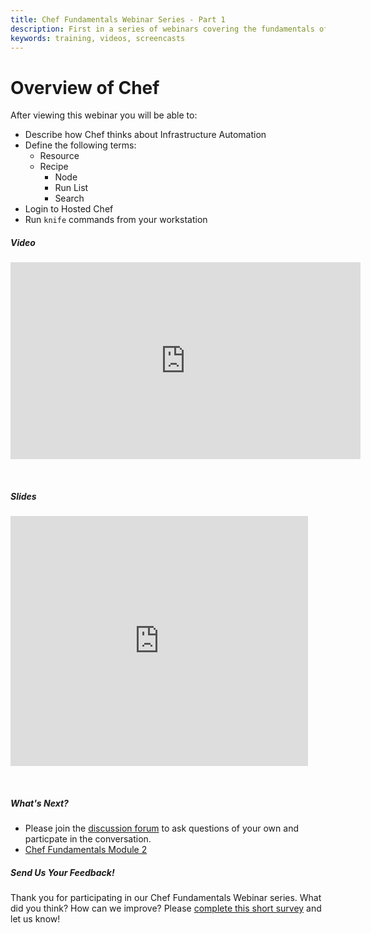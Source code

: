 ```yaml
---
title: Chef Fundamentals Webinar Series - Part 1
description: First in a series of webinars covering the fundamentals of Chef.  Provides an overview of Chef, workstation setup, and signing up for hosted Chef.
keywords: training, videos, screencasts
---
```


# Overview of Chef

After viewing this webinar you will be able to:

- Describe how Chef thinks about Infrastructure Automation
- Define the following terms:
  - Resource
  - Recipe
	- Node
	- Run List
	- Search
- Login to Hosted Chef
- Run `knife` commands from your workstation 

  

##### Video

<iframe width="560" height="315" src="https://www.youtube.com/embed/S5lHUpzoCYo" frameborder="0" allowfullscreen></iframe>

<p>&nbsp;</p>

##### Slides

<iframe src="https://www.slideshare.net/slideshow/embed_code/35045897" width="476" height="400" frameborder="0" marginwidth="0" marginheight="0" scrolling="no"></iframe>

<p>&nbsp;</p>

##### What's Next?

* Please join the [discussion forum][discussion-forum] to ask questions of your own and particpate in the conversation.
* [Chef Fundamentals Module 2][spring-fund-week-2]

##### Send Us Your Feedback!

Thank you for participating in our Chef Fundamentals Webinar series.  What did you think?  How can we improve?  Please [complete this short survey][survey] and let us know!

[spring-fund-week-1]: /screencasts/spring-fundamentals/week-1
[spring-fund-week-2]: /screencasts/spring-fundamentals/week-2
[spring-fund-week-3]: /screencasts/spring-fundamentals/week-3
[spring-fund-week-4]: /screencasts/spring-fundamentals/week-4
[spring-fund-week-5]: /screencasts/spring-fundamentals/week-5
[spring-fund-week-6]: /screencasts/spring-fundamentals/week-6
[chef-lab]: /screencasts/spring-fundamentals/chef-lab
[discussion-forum]: https://groups.google.com/d/forum/learnchef-fundamentals-webinar
[survey]: http://evocalize.com/consumer/survey/chef/springwebinar-1